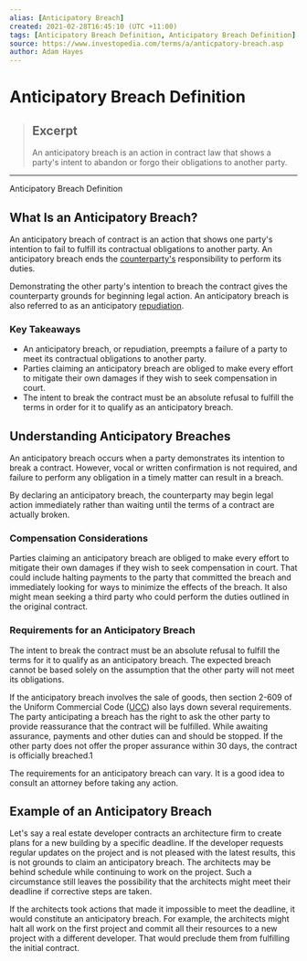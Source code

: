 ```yaml
---
alias: [Anticipatory Breach]
created: 2021-02-28T16:45:10 (UTC +11:00)
tags: [Anticipatory Breach Definition, Anticipatory Breach Definition]
source: https://www.investopedia.com/terms/a/anticpatory-breach.asp
author: Adam Hayes
---
```


# Anticipatory Breach Definition

> ## Excerpt
> An anticipatory breach is an action in contract law that shows a party's intent to abandon or forgo their obligations to another party.

---

Anticipatory Breach Definition
## What Is an Anticipatory Breach?

An anticipatory breach of contract is an action that shows one party's intention to fail to fulfill its contractual obligations to another party. An anticipatory breach ends the [counterparty's](https://www.investopedia.com/terms/c/counterparty.asp) responsibility to perform its duties.

Demonstrating the other party's intention to breach the contract gives the counterparty grounds for beginning legal action. An anticipatory breach is also referred to as an anticipatory [repudiation](https://www.investopedia.com/terms/r/repudiation.asp).

### Key Takeaways

-   An anticipatory breach, or repudiation, preempts a failure of a party to meet its contractual obligations to another party.
-   Parties claiming an anticipatory breach are obliged to make every effort to mitigate their own damages if they wish to seek compensation in court.
-   The intent to break the contract must be an absolute refusal to fulfill the terms in order for it to qualify as an anticipatory breach.

## Understanding Anticipatory Breaches

An anticipatory breach occurs when a party demonstrates its intention to break a contract. However, vocal or written confirmation is not required, and failure to perform any obligation in a timely matter can result in a breach.

By declaring an anticipatory breach, the counterparty may begin legal action immediately rather than waiting until the terms of a contract are actually broken.

### Compensation Considerations

Parties claiming an anticipatory breach are obliged to make every effort to mitigate their own damages if they wish to seek compensation in court. That could include halting payments to the party that committed the breach and immediately looking for ways to minimize the effects of the breach. It also might mean seeking a third party who could perform the duties outlined in the original contract.

### Requirements for an Anticipatory Breach

The intent to break the contract must be an absolute refusal to fulfill the terms for it to qualify as an anticipatory breach. The expected breach cannot be based solely on the assumption that the other party will not meet its obligations.

If the anticipatory breach involves the sale of goods, then section 2-609 of the Uniform Commercial Code ([UCC](https://www.investopedia.com/terms/u/uniform-commercial-code.asp)) also lays down several requirements. The party anticipating a breach has the right to ask the other party to provide reassurance that the contract will be fulfilled. While awaiting assurance, payments and other duties can and should be stopped. If the other party does not offer the proper assurance within 30 days, the contract is officially breached.1

The requirements for an anticipatory breach can vary. It is a good idea to consult an attorney before taking any action.

## Example of an Anticipatory Breach

Let's say a real estate developer contracts an architecture firm to create plans for a new building by a specific deadline. If the developer requests regular updates on the project and is not pleased with the latest results, this is not grounds to claim an anticipatory breach. The architects may be behind schedule while continuing to work on the project. Such a circumstance still leaves the possibility that the architects might meet their deadline if corrective steps are taken.

If the architects took actions that made it impossible to meet the deadline, it would constitute an anticipatory breach. For example, the architects might halt all work on the first project and commit all their resources to a new project with a different developer. That would preclude them from fulfilling the initial contract.
